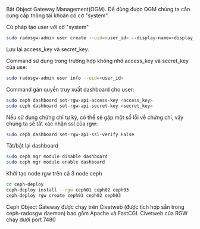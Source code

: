 Bật Object Gateway Management(OGM). Để dùng được OGM chúng ta cần cung cấp thông tài khoản có cờ "system".

Cú pháp tạo user với cờ "system"

```sh
sudo radosgw-admin user create --uid=<user_id> --display-name=<display_name> --system
```
Lưu lại access_key và secret_key.

Command sử dụng trong trường hợp không nhớ access_key và secret_key của use:

```sh
sudo radosgw-admin user info --uid=<user_id>
```

Command gán quyền truy xuất dashboard cho user:

```sh
sudo ceph dashboard set-rgw-api-access-key <access_key>
sudo ceph dashboard set-rgw-api-secret-key <secret_key>
```

Nếu sử dụng chứng chỉ tự ký, có thể sẽ gặp một số lỗi về chứng chỉ, vậy chúng ta sẽ tắt xác nhận ssl của rgw: 

```sh
sudo ceph dashboard set-rgw-api-ssl-verify False
```
Tắt/bật lại dashboard

```sh
sudo ceph mgr module disable dashboard
sudo ceph mgr module enable dashboard
```
Khởi tạo node rgw trên cả 3 node ceph

```sh
cd ceph-deploy
ceph-deploy install --rgw ceph01 ceph02 ceph03
ceph-deploy rgw create ceph01 ceph02 ceph03 
```
Ceph Object Gateway được chạy trên Civetweb (được tích hợp sẵn trong ceph-radosgw daemon) bao gồm Apache và FastCGI. Civetweb của RGW chạy dưới port 7480
